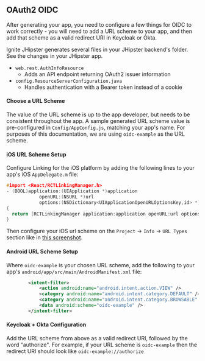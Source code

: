 ## OAuth2 OIDC

After generating your app, you need to configure a few things for OIDC to work correctly - you will need to add a URL 
scheme to your app, and then add that scheme as a valid redirect URI in Keycloak or Okta.


Ignite JHipster generates several files in your JHipster backend's folder.  See the changes in your JHipster app.
- `web.rest.AuthInfoResource`
  - Adds an API endpoint returning OAuth2 issuer information
- `config.ResourceServerConfiguration.java` 
  - Handles authentication with a Bearer token instead of a cookie
   
   
#### Choose a URL Scheme
The value of the URL scheme is up to the app developer, but needs to be consistent throughout the app.  A sample generated URL scheme value is pre-configured in 
`Config/AppConfig.js`,  matching your app's name.  For purposes of this documentation, we are using `oidc-example` as the URL scheme.

#### iOS URL Scheme Setup
Configure Linking for the iOS platform by adding the following lines to your app's iOS `AppDelegate.m` file:

```c
#import <React/RCTLinkingManager.h>
- (BOOL)application:(UIApplication *)application
            openURL:(NSURL *)url
            options:(NSDictionary<UIApplicationOpenURLOptionsKey,id> *)options
{
  return [RCTLinkingManager application:application openURL:url options:options];
}
```
Then configure your iOS url scheme on the `Project` -> `Info` -> `URL Types` section like in [this screenshot](https://user-images.githubusercontent.com/4294623/35599933-434fa4a8-05f9-11e8-8474-017d96ba5b10.png). 

#### Android URL Scheme Setup
Where `oidc-example` is your chosen URL scheme, add the following to your app's `android/app/src/main/AndroidManifest.xml` file:
```xml
        <intent-filter>
            <action android:name="android.intent.action.VIEW" />
            <category android:name="android.intent.category.DEFAULT" />
            <category android:name="android.intent.category.BROWSABLE" />
            <data android:scheme="oidc-example" />
        </intent-filter>
```

#### Keycloak + Okta Configuration
Add the URL scheme from above as a valid redirect URI, followed by the word "authorize".  For example, if your URL scheme is `oidc-example` then the redirect URI
 should look like `oidc-example://authorize`

